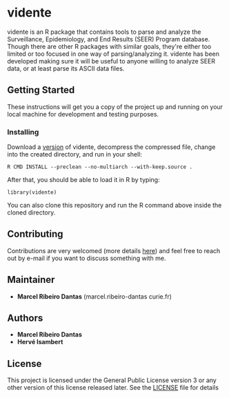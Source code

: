 # vidente

vidente is an R package that contains tools to parse and analyze the Surveillance, Epidemiology, and End Results (SEER) Program database.
Though there are other R packages with similar goals, they're either too limited or too focused in one way of parsing/analyzing it.
vidente has been developed making sure it will be useful to anyone willing to analyze SEER data, or at least parse its ASCII data files.

## Getting Started

These instructions will get you a copy of the project up and running on your local machine for development and testing purposes.

### Installing

Download a [version](https://github.com/mribeirodantas/vidente/releases) of vidente, decompress the compressed file, change into the created directory, and run in your shell:
```
R CMD INSTALL --preclean --no-multiarch --with-keep.source .
```
After that, you should be able to load it in R by typing:
```
library(vidente)
```

You can also clone this repository and run the R command above inside the cloned directory.

## Contributing

Contributions are very welcomed (more details [here](CONTRIBUTING.md)) and feel free to reach out by e-mail if you want to discuss something with me.

## Maintainer

* **Marcel Ribeiro Dantas** (marcel.ribeiro-dantas curie.fr)

## Authors
* **Marcel Ribeiro Dantas**
* **Hervé Isambert**

## License

This project is licensed under the General Public License version 3 or any other version of this license released later. See the [LICENSE](LICENSE) file for details

